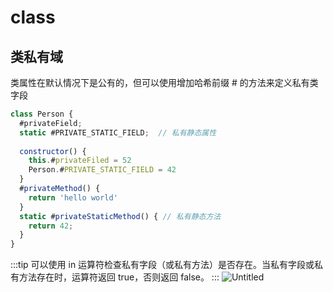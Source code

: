 # class

## 类私有域

类属性在默认情况下是公有的，但可以使用增加哈希前缀 # 的方法来定义私有类字段
```js
class Person {
  #privateField;
  static #PRIVATE_STATIC_FIELD;  // 私有静态属性
  
  constructor() {
    this.#privateFiled = 52
    Person.#PRIVATE_STATIC_FIELD = 42
  }
  #privateMethod() {
    return 'hello world'
  }
  static #privateStaticMethod() { // 私有静态方法
    return 42;
  }
}
```
:::tip
可以使用 in 运算符检查私有字段（或私有方法）是否存在。当私有字段或私有方法存在时，运算符返回 true，否则返回 false。
:::
![Untitled](/img/class_private.png)